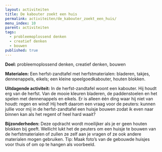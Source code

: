 ```yaml
---
layout: activiteiten
title: De kabouter zoekt een huis
permalink: activiteiten/de_kabouter_zoekt_een_huis/
menu_index: 10
parent: activiteiten
tags:
  - probleemoplossend denken
  - creatief denken
  - bouwen
published: true
---
```


**Doel:** probleemoplossend denken, creatief denken, bouwen

<p style="margin-top: 10px;"/>

**Materialen:** Een herfst-zandtafel met herfstmaterialen: bladeren, takjes, dennenappels, eikels; een kleine speelgoedkabouter, houten blokken.

<p style="margin-top: 10px;"/>

**Uitdagende activiteit:** In de herfst-zandtafel woont een kabouter. Hij houdt erg van de herfst. Van de mooie kleuren bladeren, de paddenstoelen en het spelen met dennenappels en eikels. Er is alleen één ding waar hij niet van houdt: regen en wind! Hij heeft daarom een vraag voor de peuters: kunnen jullie voor mij in de herfst-zandtafel een huisje bouwen zodat ik even naar binnen kan als het regent of heel hard waait?

<p style="margin-top: 10px;"/>

**Bijzonderheden:** Deze opdracht wordt moeilijker als je er geen houten blokken bij geeft. Wellicht lukt het de peuters om een huisje te bouwen van de herfstmaterialen of zullen ze zelf aan je vragen of ze ook andere materialen mogen gebruiken. Tip: Maak foto’s van de gebouwde huisjes voor thuis of om op te hangen als voorbeeld.



